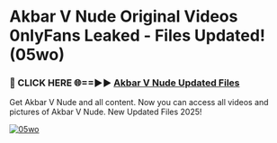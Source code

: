 # Akbar V Nude Original Videos 0nlyFans Leaked - Files Updated! (05wo)

<h3>🔴 CLICK HERE 🌐==►► <a href="https://tinyurl.com/y5r63du9" rel="nofollow">Akbar V Nude Updated Files</a></h3>

Get Akbar V Nude and all content. Now you can access all videos and pictures of Akbar V Nude. New Updated Files 2025!

[![05wo](https://i.imgur.com/UVo9nyh.gif)](https://tinyurl.com/y5r63du9)